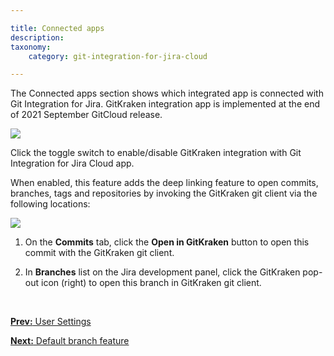 ```yaml
---

title: Connected apps
description:
taxonomy:
    category: git-integration-for-jira-cloud

---
```


<!-- FEATURES: USER SETTINGS -->

The Connected apps section shows which integrated app is connected with Git Integration for Jira. GitKraken integration app is implemented at the end of 2021 September GitCloud release.

![](/wp-content/uploads/gij-gitcloud-user-settings-connected-apps.png)

Click the toggle switch to enable/disable GitKraken integration with Git Integration for Jira Cloud app.

When enabled, this feature adds the deep linking feature to open commits, branches, tags and repositories by invoking the GitKraken git client via the following locations:

![](/wp-content/uploads/gij-gitcloud-jira-issue-branches-deep-links.png)

1.  On the **Commits** tab, click the **Open in GitKraken** button to open this commit with the GitKraken git client.

2.  In **Branches** list on the Jira development panel, click the GitKraken pop-out icon (right) to open this branch in GitKraken git client.

&nbsp;

[**Prev:** User Settings](/git-integration-for-jira-cloud/user-settings-gij-cloud)

[**Next:** Default branch feature](/git-integration-for-jira-cloud/default-branch-feature-gij-cloud)

